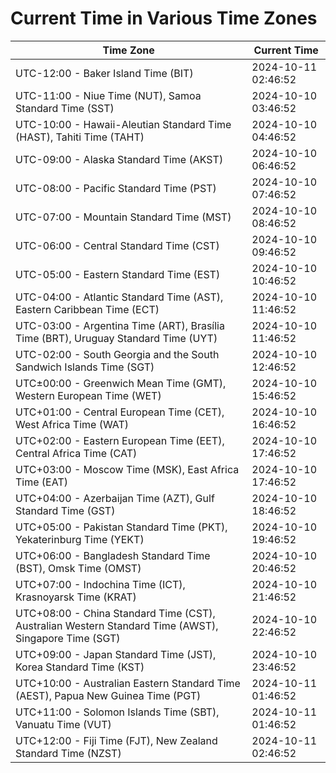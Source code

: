 # Current Time in Various Time Zones

| Time Zone | Current Time |
|-----------|--------------|
| UTC-12:00 - Baker Island Time (BIT) | 2024-10-11 02:46:52 |
| UTC-11:00 - Niue Time (NUT), Samoa Standard Time (SST) | 2024-10-10 03:46:52 |
| UTC-10:00 - Hawaii-Aleutian Standard Time (HAST), Tahiti Time (TAHT) | 2024-10-10 04:46:52 |
| UTC-09:00 - Alaska Standard Time (AKST) | 2024-10-10 06:46:52 |
| UTC-08:00 - Pacific Standard Time (PST) | 2024-10-10 07:46:52 |
| UTC-07:00 - Mountain Standard Time (MST) | 2024-10-10 08:46:52 |
| UTC-06:00 - Central Standard Time (CST) | 2024-10-10 09:46:52 |
| UTC-05:00 - Eastern Standard Time (EST) | 2024-10-10 10:46:52 |
| UTC-04:00 - Atlantic Standard Time (AST), Eastern Caribbean Time (ECT) | 2024-10-10 11:46:52 |
| UTC-03:00 - Argentina Time (ART), Brasília Time (BRT), Uruguay Standard Time (UYT) | 2024-10-10 11:46:52 |
| UTC-02:00 - South Georgia and the South Sandwich Islands Time (SGT) | 2024-10-10 12:46:52 |
| UTC±00:00 - Greenwich Mean Time (GMT), Western European Time (WET) | 2024-10-10 15:46:52 |
| UTC+01:00 - Central European Time (CET), West Africa Time (WAT) | 2024-10-10 16:46:52 |
| UTC+02:00 - Eastern European Time (EET), Central Africa Time (CAT) | 2024-10-10 17:46:52 |
| UTC+03:00 - Moscow Time (MSK), East Africa Time (EAT) | 2024-10-10 17:46:52 |
| UTC+04:00 - Azerbaijan Time (AZT), Gulf Standard Time (GST) | 2024-10-10 18:46:52 |
| UTC+05:00 - Pakistan Standard Time (PKT), Yekaterinburg Time (YEKT) | 2024-10-10 19:46:52 |
| UTC+06:00 - Bangladesh Standard Time (BST), Omsk Time (OMST) | 2024-10-10 20:46:52 |
| UTC+07:00 - Indochina Time (ICT), Krasnoyarsk Time (KRAT) | 2024-10-10 21:46:52 |
| UTC+08:00 - China Standard Time (CST), Australian Western Standard Time (AWST), Singapore Time (SGT) | 2024-10-10 22:46:52 |
| UTC+09:00 - Japan Standard Time (JST), Korea Standard Time (KST) | 2024-10-10 23:46:52 |
| UTC+10:00 - Australian Eastern Standard Time (AEST), Papua New Guinea Time (PGT) | 2024-10-11 01:46:52 |
| UTC+11:00 - Solomon Islands Time (SBT), Vanuatu Time (VUT) | 2024-10-11 01:46:52 |
| UTC+12:00 - Fiji Time (FJT), New Zealand Standard Time (NZST) | 2024-10-11 02:46:52 |
